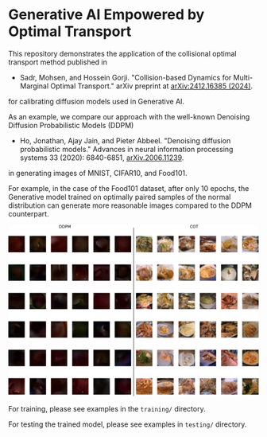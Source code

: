 # Generative AI Empowered by Optimal Transport

This repository demonstrates the application of the collisional optimal transport method published in

- Sadr, Mohsen, and Hossein Gorji. "Collision-based Dynamics for Multi-Marginal Optimal Transport." arXiv preprint at [arXiv:2412.16385 (2024)](https://doi.org/10.48550/arXiv.2412.16385).

for calibrating diffusion models used in Generative AI. 

As an example, we compare our approach with the well-known Denoising Diffusion Probabilistic Models (DDPM)

- Ho, Jonathan, Ajay Jain, and Pieter Abbeel. "Denoising diffusion probabilistic models." Advances in neural information processing systems 33 (2020): 6840-6851, [arXiv.2006.11239](https://doi.org/10.48550/arXiv.2006.11239).

in generating images of MNIST, CIFAR10, and Food101.

For example, in the case of the Food101 dataset, after only 10 epochs, the Generative model trained on optimally paired samples of the normal distribution can generate more reasonable images compared to the DDPM counterpart.

![Demo](testing/combined_Food101.png)

For training, please see examples in the `training/` directory.

For testing the trained model, please see examples in `testing/` directory.

